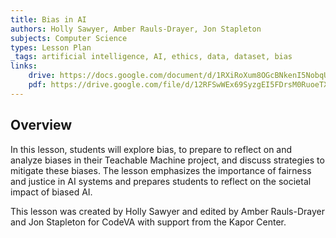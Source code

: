 ```yaml
---
title: Bias in AI
authors: Holly Sawyer, Amber Rauls-Drayer, Jon Stapleton
subjects: Computer Science
types: Lesson Plan
_tags: artificial intelligence, AI, ethics, data, dataset, bias
links:
    drive: https://docs.google.com/document/d/1RXiRoXum8OGcBNkenI5NobqUJ_9GKTdqszaltg76nic/edit?usp=sharing
    pdf: https://drive.google.com/file/d/12RFSwWEx69SyzgEI5FDrsM0RuoeTXy5o/view?usp=drive_link
---
```


## Overview

In this lesson, students will explore bias, to prepare to reflect on and analyze biases in their Teachable Machine project, and discuss strategies to mitigate these biases. The lesson emphasizes the importance of fairness and justice in AI systems and prepares students to reflect on the societal impact of biased AI. 

This lesson was created by Holly Sawyer and edited by Amber Rauls-Drayer and Jon Stapleton for CodeVA with support from the Kapor Center.
